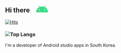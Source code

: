 ## Hi there&nbsp; &nbsp; <img alt="GIF" src="https://github.com/hongbeomi/hongbeomi/blob/master/android-studio.gif" width="40px" />

 [![Hits](https://hits.seeyoufarm.com/api/count/incr/badge.svg?url=https%3A%2F%2Fgithub.com%2Fhongbeomi%2Fhit-counter)](https://hits.seeyoufarm.com) 

### ![Top Langs](https://github-readme-stats.vercel.app/api/top-langs/?username=hongbeomi&hide=html,css,javaScript&layout=compact)

I'm a developer of Android studio apps in South Korea. 

